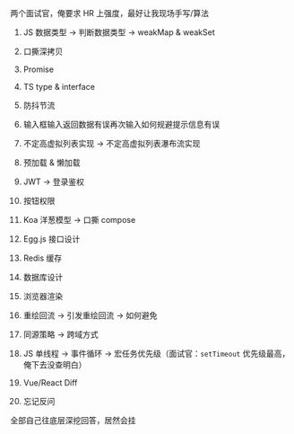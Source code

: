 两个面试官，俺要求 HR 上强度，最好让我现场手写/算法

1. JS 数据类型 -> 判断数据类型 -> weakMap & weakSet

2. 口撕深拷贝

3. Promise

4. TS type & interface

5. 防抖节流

6. 输入框输入返回数据有误再次输入如何规避提示信息有误

7. 不定高虚拟列表实现 -> 不定高虚拟列表瀑布流实现

8. 预加载 & 懒加载

9. JWT -> 登录鉴权

10. 按钮权限

11. Koa 洋葱模型 -> 口撕 compose

12. Egg.js 接口设计

13. Redis 缓存

14. 数据库设计

15. 浏览器渲染

16. 重绘回流 -> 引发重绘回流 -> 如何避免

17. 同源策略 -> 跨域方式

18. JS 单线程 -> 事件循环 -> 宏任务优先级（面试官：`setTimeout` 优先级最高，俺下去没查明白）

19. Vue/React Diff

20. 忘记反问

全部自己往底层深挖回答，居然会挂